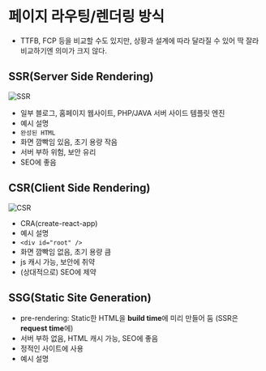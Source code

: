 # 페이지 라우팅/렌더링 방식

- TTFB, FCP 등을 비교할 수도 있지만, 상황과 설계에 따라 달라질 수 있어 딱 잘라 비교하기엔 의미가 크지 않다.

## SSR(Server Side Rendering)

![SSR](https://miro.medium.com/max/1400/1*jJkEQpgZ8waQ5P-W5lhxuQ.webp)

- 일부 블로그, 홈페이지 웹사이트, PHP/JAVA 서버 사이드 템플릿 엔진
- 예시 설명
- `완성된 HTML`
- 화면 깜빡임 있음, 초기 용량 작음
- 서버 부하 위험, 보안 유리
- SEO에 좋음


## CSR(Client Side Rendering)

![CSR](https://miro.medium.com/max/1400/1*CRiH0hUGoS3aoZaIY4H2yg.webp)

- CRA(create-react-app)
- 예시 설명
- `<div id="root" />`
- 화면 깜빡임 없음, 초기 용량 큼
- js 캐시 가능, 보안에 취약
- (상대적으로) SEO에 제약

## SSG(Static Site Generation)

- pre-rendering: Static한 HTML을 **build time**에 미리 만들어 둠 (SSR은 **request time**에)
- 서버 부하 없음, HTML 캐시 가능, SEO에 좋음
- 정적인 사이트에 사용
- 예시 설명
